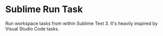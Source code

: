 # Sublime Run Task

Run workspace tasks from within Sublime Text 3. It's heavily inspired by Visual Studio Code tasks.